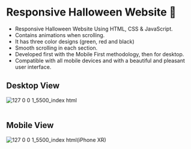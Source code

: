 # Responsive Halloween Website 🎃

- Responsive Halloween Website Using HTML, CSS & JavaScript.
- Contains animations when scrolling.
- It has three color designs (green, red and black)
- Smooth scrolling in each section.
- Developed first with the Mobile First methodology, then for desktop.
- Compatible with all mobile devices and with a beautiful and pleasant user interface.

## Desktop View
![127 0 0 1_5500_index html](https://github.com/Janith-Sandamal/Halloween-candy/assets/78975250/42576019-b838-4eb3-9062-06ee7fb33b7f)
<br><br>
## Mobile View
![127 0 0 1_5500_index html(iPhone XR)](https://github.com/Janith-Sandamal/Halloween-candy/assets/78975250/870f7e06-8e3c-4423-b0e5-82003f1eb458)


